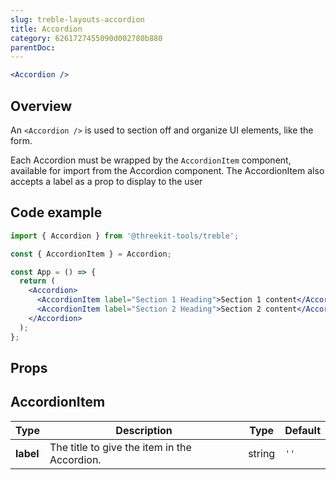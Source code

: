 ```yaml
---
slug: treble-layouts-accordion
title: Accordion
category: 6261727455090d002780b880
parentDoc:
---
```


```jsx
<Accordion />
```

## Overview

An `<Accordion />` is used to section off and organize UI elements, like the form.

Each Accordion must be wrapped by the `AccordionItem` component, available for import from the Accordion component. The AccordionItem also accepts a label as a prop to display to the user

## Code example

```jsx
import { Accordion } from '@threekit-tools/treble';

const { AccordionItem } = Accordion;

const App = () => {
  return (
    <Accordion>
      <AccordionItem label="Section 1 Heading">Section 1 content</AccordionItem>
      <AccordionItem label="Section 2 Heading">Section 2 content</AccordionItem>
    </Accordion>
  );
};
```

## Props

## AccordionItem

| Type      | Description                                  | Type   | Default |
| --------- | -------------------------------------------- | ------ | ------- |
| **label** | The title to give the item in the Accordion. | string | `''`    |
